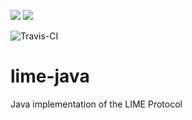 
<a href="#"><img src="https://take-teamcity.cloudapp.net/app/rest/builds/buildType:(id:Lime_Java)/statusIcon" /></a>
<a href="http://teamcity.ginnivan.net/viewType.html?buildTypeId=Humanizer_CI&guest=1">
<img src="https://take-teamcity.cloudapp.net/app/rest/builds/buildType:(id:Lime_Java)/statusIcon"/></a>

![Travis-CI](https://travis-ci.org/takenet/lime-java.svg?branch=master)

# lime-java
Java implementation of the LIME Protocol
